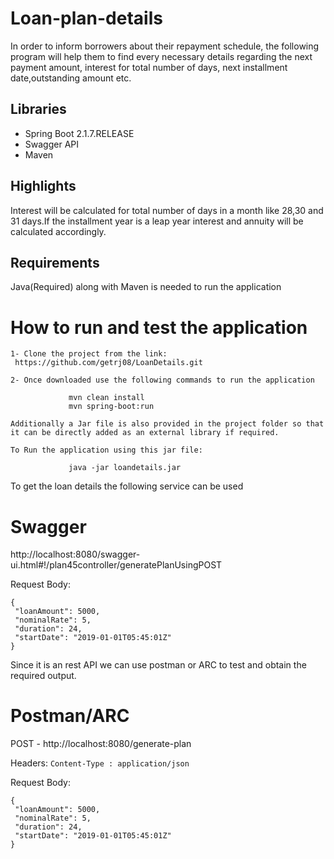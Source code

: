 
# Loan-plan-details

In order to inform borrowers about their repayment schedule, the following program will help them to find every necessary details regarding the next payment amount, interest for total number of days, next installment date,outstanding amount etc.

## Libraries
-	Spring Boot 2.1.7.RELEASE
-	Swagger API
-	Maven

## Highlights
Interest will be calculated for total number of days in a month like 28,30 and 31 days.If the installment year is a leap year interest and annuity will be calculated accordingly.

## Requirements
Java(Required) along with Maven is needed to run the application

# How to run and test the application
	1- Clone the project from the link:
	 https://github.com/getrj08/LoanDetails.git
 
	2- Once downloaded use the following commands to run the application

                 mvn clean install
                 mvn spring-boot:run

	Additionally a Jar file is also provided in the project folder so that it can be directly added as an external library if required.

	To Run the application using this jar file:

                 java -jar loandetails.jar

To get the loan details the following service can be used

# Swagger

http://localhost:8080/swagger-ui.html#!/plan45controller/generatePlanUsingPOST

Request Body:
```
{
 "loanAmount": 5000,
 "nominalRate": 5,
 "duration": 24,
 "startDate": "2019-01-01T05:45:01Z"
}
```

Since it is an rest API we can use postman or ARC to test and obtain the required output.

# Postman/ARC
POST - http://localhost:8080/generate-plan

Headers:
```Content-Type : application/json``` 


Request Body:
```
{
 "loanAmount": 5000,
 "nominalRate": 5,
 "duration": 24,
 "startDate": "2019-01-01T05:45:01Z"
}
```